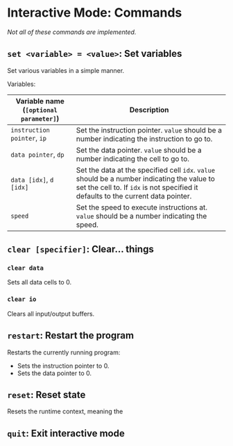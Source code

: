 # Interactive Mode: Commands

*Not all of these commands are implemented.*

## `set <variable> = <value>`: Set variables

Set various variables in a simple manner.

Variables:

| Variable name (`[optional parameter]`) | Description                                                                                                                                                                      |
|----------------------------------------|----------------------------------------------------------------------------------------------------------------------------------------------------------------------------------|
| `instruction pointer`, `ip`            | Set the instruction pointer. `value` should be a number indicating the instruction to go to.                                                                                     |
| `data pointer`, `dp`                   | Set the data pointer. `value` should be a number indicating the cell to go to.                                                                                                   |
| `data [idx]`, `d [idx]`                | Set the data at the specified cell `idx`. `value` should be a number indicating the value to set the cell to. If `idx` is not specified it defaults to the current data pointer. |
| `speed`                                | Set the speed to execute instructions at. `value` should be a number indicating the speed.                                                                                       |

## `clear [specifier]`: Clear... things

### `clear data`
Sets all data cells to 0.

### `clear io`
Clears all input/output buffers.

## `restart`: Restart the program

Restarts the currently running program:
- Sets the instruction pointer to 0.
- Sets the data pointer to 0.

## `reset`: Reset state

Resets the runtime context, meaning the 

## `quit`: Exit interactive mode
